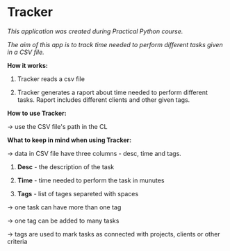 # Tracker
*This application was created during Practical Python course.*

*The aim of this app is to track time needed to perform different tasks given in a CSV file.*

**How it works:**

1. Tracker reads a csv file

2. Tracker generates a raport about time needed to perform different tasks. Raport includes different clients and other given tags.

**How to use Tracker:**

-> use the CSV file's path in the CL 

**What to keep in mind when using Tracker:**

-> data in CSV file have three columns - desc, time and tags. 
   
   1. **Desc** - the description of the task
   
   2. **Time** - time needed to perform the task in munutes
   
   3. **Tags** - list of tages separeted with spaces
   
-> one task can have more than one tag
   
->  one tag can be added to many tasks
   
-> tags are used to mark tasks as connected with projects, clients or other criteria
